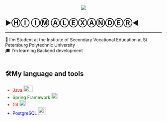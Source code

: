 <div align="center">
    <img src="https://i.pinimg.com/originals/24/b9/d5/24b9d5e364294517c859d6e7ebcee461.gif">
</div>
<div>
    <h2>▶ⒽⒾ  ⒾⓂ  ⒶⓁⒺⓍⒶⓃⒹⒺⓇ◀</h2>
</div>
<hr>
<div>🔭 I'm Student at the Institute of Secondary Vocational Education at St. Petersburg Polytechnic University </div>
<div> 🎓 I'm learning Backend development </div>
<br>
<div>
   <h2>🛠My language and tools</h2>
    <ul>
        <li style="color:red">Java
        <span>
            <img width="30" height="20" src="https://w7.pngwing.com/pngs/785/145/png-transparent-java-development-kit-software-development-kit-computer-programming-computer-icons-programming-language-icon-text-logo-computer-programming.png">
        </span>
        </li>
        <li style="color:green">Spring Framework
            <span>
                 <img width="20" height="20" src="https://www.svgrepo.com/show/354380/spring-icon.svg">
            </span>
        </li>
        <li style="color: red">Git
            <span>
            <img width="20" height="20" src="https://e7.pngegg.com/pngimages/713/558/png-clipart-computer-icons-pro-git-github-logo-text-logo-thumbnail.png">
            </span>
        </li>
        <li style="color: blue">
            PostgreSQL
            <span>
                <img width="25" height="25" src="https://w7.pngwing.com/pngs/173/36/png-transparent-postgresql-logo-computer-software-database-open-source-s-text-head-snout.png">
            </span>
        </li>
    </ul>
</div>
<!--
**SaScp/SaScp** is a ✨ _special_ ✨ repository because its `README.md` (this file) appears on your GitHub profile.

Here are some ideas to get you started:

- 🔭 I’m currently working on ...
- 🌱 I’m currently learning ...
- 👯 I’m looking to collaborate on ...
- 🤔 I’m looking for help with ...
- 💬 Ask me about ...
- 📫 How to reach me: ...
- 😄 Pronouns: ...
- ⚡ Fun fact: ...
-->
